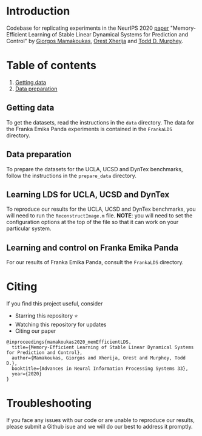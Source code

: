 # Introduction
Codebase for replicating experiments in the NeurIPS 2020 [paper](https://arxiv.org/abs/2006.03937) "Memory-Efficient Learning of Stable Linear Dynamical Systems for Prediction and Control" by [Giorgos Mamakoukas](https://gmamakoukas.com/), [Orest Xherija](https://github.com/orestxherija) and [Todd D. Murphey](https://murpheylab.github.io/people/toddmurphey.html).

# Table of contents
1. [Getting data](#getting-data)
2. [Data preparation](#data-preparation)


## Getting data
To get the datasets, read the instructions in the `data` directory. The data for the Franka Emika Panda experiments is contained in the `FrankaLDS` directory. 

## Data preparation

To prepare the datasets for the UCLA, UCSD and DynTex benchmarks, follow the instructions in the `prepare_data` directory.

## Learning LDS for UCLA, UCSD and DynTex

To reproduce our results for the UCLA, UCSD and DynTex benchmarks, you will need to run the `ReconstructImage.m` file. **NOTE**: you will need to set the configuration options at the top of the file so that it can work on your particular system.

## Learning and control on Franka Emika Panda

For our results of Franka Emika Panda, consult the `FrankaLDS` directory.

# Citing

If you find this project useful, consider

- Starring this repository ⭐
- Watching this repository for updates 
- Citing our paper

```
@inproceedings{mamakoukas2020_memEfficientLDS,
  title={Memory-Efficient Learning of Stable Linear Dynamical Systems for Prediction and Control},
  author={Mamakoukas, Giorgos and Xherija, Orest and Murphey, Todd D.},
  booktitle={Advances in Neural Information Processing Systems 33},
  year={2020}
}
```

# Troubleshooting
If you face any issues with our code or are unable to reproduce our results, please submit a Github isue and we will do our best to address it promptly.
